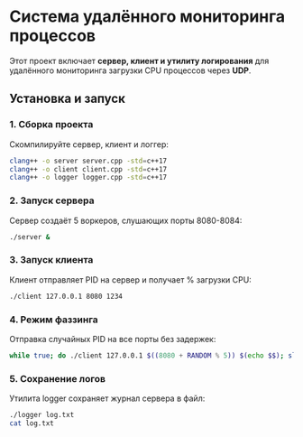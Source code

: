 # Система удалённого мониторинга процессов

Этот проект включает **сервер, клиент и утилиту логирования** для удалённого мониторинга загрузки CPU процессов через **UDP**.

## Установка и запуск

### 1. Сборка проекта
Скомпилируйте сервер, клиент и логгер:
```sh
clang++ -o server server.cpp -std=c++17
clang++ -o client client.cpp -std=c++17
clang++ -o logger logger.cpp -std=c++17
```
### 2. Запуск сервера
Сервер создаёт 5 воркеров, слушающих порты 8080-8084:
```sh
./server &
```
### 3. Запуск клиента
Клиент отправляет PID на сервер и получает % загрузки CPU:
```sh
./client 127.0.0.1 8080 1234
```
### 4. Режим фаззинга
Отправка случайных PID на все порты без задержек:
```sh
while true; do ./client 127.0.0.1 $((8080 + RANDOM % 5)) $(echo $$); sleep 0.1; done
```
### 5. Сохранение логов
Утилита logger сохраняет журнал сервера в файл:
```sh
./logger log.txt
cat log.txt
```

